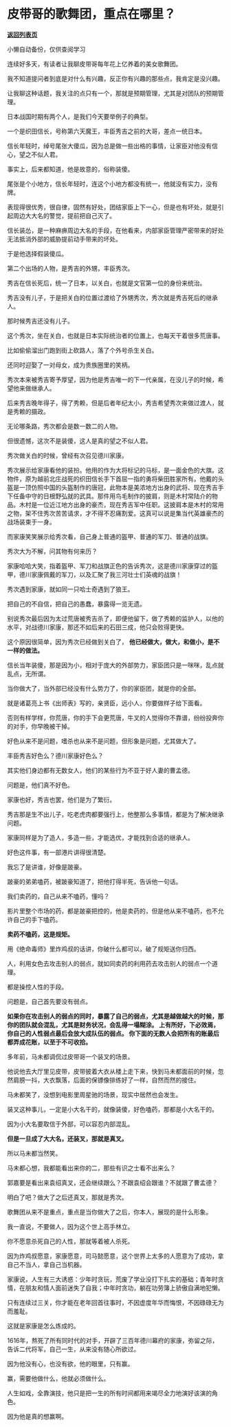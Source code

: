 # 皮带哥的歌舞团，重点在哪里？

[**返回列表页**](/gzh/记忆承载3)

小懒自动备份，仅供查阅学习

连续好多天，有读者让我聊皮带哥每年花上亿养着的美女歌舞团。  

我不知道提问者到底是对什么有兴趣，反正你有兴趣的那些点，我肯定是没兴趣。  

让我聊这种话题，我关注的点只有一个，那就是预期管理，尤其是对团队的预期管理。  

日本战国时期有两个人，是我们今天要举例子的典型。  

一个是织田信长，号称第六天魔王，丰臣秀吉之前的大哥，差点一统日本。

信长年轻时，绰号尾张大傻瓜，因为总是做一些出格的事情，让家臣对他没有信心，望之不似人君。

事实上，后来都知道，他是故意的，俗称装傻。  

尾张是个小地方，信长年轻时，连这个小地方都没有统一，他就没有实力，没有牌。

表现得很优秀，很自律，固然有好处，团结家臣上下一心，但是也有坏处，就是引起周边大大名的警觉，提前把自己灭了。  

信长装怂，是一种麻痹周边大名的手段，在他看来，内部家臣管理严密带来的好处无法抵消外部的威胁提前动手带来的坏处。  

于是他选择假装傻瓜。

第二个出场的人物，是秀吉的外甥，丰臣秀次。  

秀吉在信长死后，统一了日本，以关白，也就是文官第一位的身份来统治。  

秀吉没有儿子，于是把关白的位置过渡给了外甥秀次，秀次就是秀吉死后的继承人。

那时候秀吉还没有儿子。

这个秀次，坐在关白，也就是日本实际统治者的位置上，也每天干着很多荒唐事。  

比如偷偷溜出门跑到街上砍路人，落了个外号杀生关白。

还同时迎娶了一对母女，成为贵族圈里的笑柄。

秀次本来被秀吉寄予厚望，因为他是秀吉唯一的下一代亲属，在没儿子的时候，希望他来做继承人。

后来秀吉晚年得子，得了秀赖，但是后者年纪太小，秀吉希望秀次来做过渡人，就是秀赖的摄政。  

无论哪条路，秀次都会是数一数二的人物。  

但很遗憾，这次不是装傻，这人是真的望之不似人君。  

秀次做关白的时候，曾经有次召见德川家康。

秀次展示给家康看他的装扮。他用的作为大将标记的马标，是一面金色的大旗。这物件，原为越前北庄战死的织田信长手下首屈一指的勇将柴田胜家所有。他戴的头盔是一顶仿照中国的头盔制作的唐冠，此物本是美浓地方出身的武将、现在秀吉手下任备中守的日根野弘就的武具。那件用鸟毛制作的披肩，则是木村常陆介的物品。木村是一位近江地方出身的豪杰，现在秀吉军中任职。这披肩本是木村的常用之物，架不住秀次苦苦请求，才不得不忍痛割爱。这真可以说是集当代英雄豪杰的战场装束于一身。

  

而家康笑笑展示给秀次看，自己身上普通的盔甲、普通的军刀、普通的战旗。

  

秀次大为不解，问其物有何来历？

  

家康哈哈大笑，指着盔甲、军刀和战旗正色的告诉秀次，这是德川家康穿过的盔甲，德川家康佩戴的军刀，以及汇聚了我三河壮士们英魂的战旗！

  

秀次遇到家康，就如同一只哈士奇遇到了狼王。

  

把自己的不自信，把自己的愚蠢，暴露得一览无遗。  

  

别说秀次最后因为太过荒唐被秀吉杀了，即便他留下，做了秀赖的监护人，以他的水平，对战德川家康，那还不如后来的石田三成，他只会败得更快。  

  

这个原因很简单，因为秀次已经做到关白了， **他已经做大，做大，和做小，是不一样的做法。**

  
信长当年装傻，那是因为小，相对于庞大的外部势力，家臣团只是一咪咪，乱点就乱点，无所谓。  

  

当你做大了，当外部已经没有什么势力了，你的家臣团，就是你的全部。  

  

就是诸葛亮上书《出师表》写的，亲贤臣，远小人，你要做样子给下面看。

  

否则有样学样，你荒唐，你的手下会更荒唐，牛叉的人觉得你不靠谱，纷纷投奔你的对手，你早晚被干掉。  

  

好色从来不是问题，嗜杀也从来不是问题，但形象是问题，尤其做大了。  

  

丰臣秀吉好色么？德川家康好色么？  

  

其实他们身边都有无数女人，他们的某些行为不亚于好人妻的曹孟德。

  

问题是，他们真不好色。

  

家康也好，秀吉也罢，他们是为了繁衍。

  

秀吉那是生不出儿子，吃老虎肉都要强行上，他整那么多事情，都是为了解决继承问题。  

  

家康同样是为了造人，多造一些，才能选优，才能找到合适的继承人。

  

好色这件事，有一部港片讲得很清楚。

  

我忘了是讲谁，好像是跛豪。

  

跛豪的弟弟嗑药，被跛豪知道了，把他打得半死，告诉他一句话。

  

我们卖药的，自己从来不嗑药，懂吗？

  

影片里整个市场的药，都是跛豪把控的，他是卖药的，但是他从来不嗑药，也不允许自己的手下嗑药。  

  

 **卖药不嗑药，这是规矩。**  

  

用《绝命毒师》里炸鸡叔的话讲，你破什么都可以，破了规矩送你归西。  

  

人，利用女色去攻击别人的弱点，就如同卖药的利用药去攻击别人的弱点一个道理。  

  

都是操控人性的手段。

  

问题是，自己首先要没有弱点。

  

 **如果你在攻击别人的弱点的同时，暴露了自己的弱点，尤其是越做越大的时候，那你的团队就会混乱，尤其是财务状况，会乱得一塌糊涂。
**上有所好，下必效焉，你自己的人性弱点最后会放大成队伍的弱点。** 你下面的无数人会把所有的账最后都弄成花账，以至于不可收拾。**

  

多年前，马未都调侃过皮带哥一个装叉的场景。  

  

他说他去大厅里见皮带，皮带披着大衣从楼上走下来，快到马未都面前的时候，忽然肩膀一抖，大衣飘落，后面的保镖像排练好了一样，自然而然的接住。  

  

马未都笑了，没想到电影里周星驰的场景，现实中居然也会发生。

  

装叉这种事儿，一定是小大名干的，就像装傻，好色嗑药，那都是小大名干的。  

  

因为小大名要取信于外部，可以容忍内部混乱。  

  

 **但是一旦成了大大名，还装叉，那就是真叉。**

  

所以马未都当然笑。

  

马未都心想，我都能看出来你的二，那些有识之士看不出来么？

  

郭嘉要是看出来袁绍真叉，还会继续跟么？不跟袁绍会跟谁？不就跟了曹孟德？  

  

明白了吧？做大了之后还真叉，那就是秀次。  

  

歌舞团从来不是重点，重点是当你做大了之后，你本人，展现的是什么形象。  

  

我一直说，不要做人，因为这个世上高手林立。

  

你不愿意杀死自己的人性，那就等着被人杀死。

  

因为炸鸡叔愿意，家康愿意，司马懿愿意，这个世界上太多的人愿意为了成功，拿自己不当人，拿自己当机器。

  

家康说，人生有三大诱惑：少年时贪玩，荒废了学业没打下扎实的基础；青年时贪情，在朋友和情人面前迷失了自我；中年时贪功，躺在功劳簿上骄傲自满地犯懒。

  

只有连续过三关，你才能在老年回首往事时，不因虚度年华而悔恨，不因碌碌无为而羞耻。

  

这就是家康是怎么炼成的。

  

1616年，熬死了所有同时代的对手，开辟了三百年德川幕府的家康，弥留之际，告诉二代将军，自己一生，从来没有随心所欲过。  

  

因为他没有心，也没有欲，他的眼里，只有赢。

  

赢，需要他做什么，他就必须做什么。

  

人生如戏，全靠演技，他只是把一生的所有时间都用来竭尽全力地演好该演的角色。

  

因为他是真的想赢啊。

